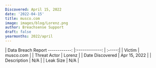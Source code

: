 ```yaml
---
Discovered: April 15, 2022
date: '2022-04-15'
title: musco.com
image: images/blog/Lorenz.png
author: Breachsense Support
draft: false
yearmonths: 2022/april
---
```



| Data Breach Report
------------:   |:-------------:    | :-----:|
| Victim    | musco.com      | 
| Threat Actor    | Lorenz      | 
| Date Discovered    | Apr 15, 2022      | 
| Description    | N/A      | 
| Leak Size    | N/A      | 

